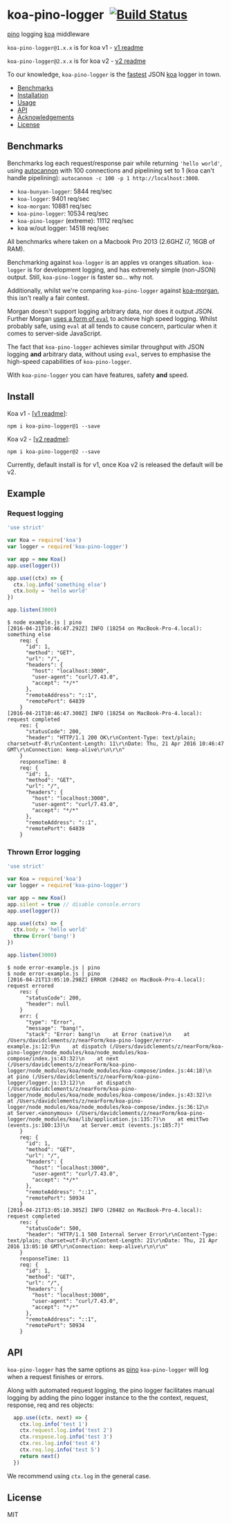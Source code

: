 # koa-pino-logger&nbsp;&nbsp;[![Build Status](https://travis-ci.org/davidmarkclements/koa-pino-logger.svg)](https://travis-ci.org/davidmarkclements/koa-pino-logger)


[pino](https://github.com/mcollina/pino) logging [koa](http://npm.im/koa) middleware

`koa-pino-logger@1.x.x` is for koa v1 - [v1 readme](https://github.com/davidmarkclements/koa-pino-logger/tree/v1)

`koa-pino-logger@2.x.x` is for koa v2 - [v2 readme](https://github.com/davidmarkclements/koa-pino-logger/tree/v2)

To our knowledge, `koa-pino-logger` is the [fastest](#benchmarks) JSON [koa](http://npm.im/koa) logger in town.

* [Benchmarks](#benchmarks)
* [Installation](#install)
* [Usage](#example)
* [API](#api)
* [Acknowledgements](#acknowledgements)
* [License](#license)

## Benchmarks

Benchmarks log each request/response pair while returning
`'hello world'`, using
[autocannon](https://github.com/mcollina/autocannon) with 100
connections and pipelining set to 1 (koa can't handle pipelining): `autocannon -c 100 -p 1 http://localhost:3000`.

* `koa-bunyan-logger`: 5844 req/sec
* `koa-logger`: 9401 req/sec
* `koa-morgan`: 10881 req/sec
* `koa-pino-logger`: 10534 req/sec
* `koa-pino-logger` (extreme): 11112 req/sec
* koa w/out logger: 14518 req/sec

All benchmarks where taken on a Macbook Pro 2013 (2.6GHZ i7, 16GB of RAM). 

Benchmarking against `koa-logger` is an apples vs oranges situation. `koa-logger` is for development logging, and has extremely simple (non-JSON) output. Still, `koa-pino-logger` is faster so... why not. 

Additionally, whilst we're comparing `koa-pino-logger` against [koa-morgan](http://npm.im/koa-morgan), this isn't really a fair contest. 

Morgan doesn't support logging arbitrary data, nor does it output JSON. Further Morgan [uses a form of `eval`](https://github.com/koajs/morgan/blob/5da5ff1f5446e3f3ff29d29a2d6582712612bf89/index.js#L383) to achieve high speed logging. Whilst probably safe, using `eval` at all tends to cause concern, particular when it comes to server-side JavaScript.

The fact that `koa-pino-logger` achieves similar throughput with JSON logging **and** arbitrary data, without using `eval`, serves to emphasise the high-speed capabilities of `koa-pino-logger`. 

With `koa-pino-logger` you can have features, safety **and** speed. 

## Install

Koa v1 - [[v1 readme](https://github.com/davidmarkclements/koa-pino-logger/tree/v1)]:

```
npm i koa-pino-logger@1 --save
```


Koa v2 - [[v2 readme](https://github.com/davidmarkclements/koa-pino-logger/tree/v2)]:

```
npm i koa-pino-logger@2 --save
```

Currently, default install is for v1, once Koa v2 is released
the default will be v2. 

## Example

### Request logging

```js
'use strict'

var Koa = require('koa')
var logger = require('koa-pino-logger')

var app = new Koa()
app.use(logger())

app.use((ctx) => {
  ctx.log.info('something else')
  ctx.body = 'hello world'
})

app.listen(3000)
```
```
$ node example.js | pino
[2016-04-21T10:46:47.292Z] INFO (18254 on MacBook-Pro-4.local): something else
    req: {
      "id": 1,
      "method": "GET",
      "url": "/",
      "headers": {
        "host": "localhost:3000",
        "user-agent": "curl/7.43.0",
        "accept": "*/*"
      },
      "remoteAddress": "::1",
      "remotePort": 64839
    }
[2016-04-21T10:46:47.300Z] INFO (18254 on MacBook-Pro-4.local): request completed
    res: {
      "statusCode": 200,
      "header": "HTTP/1.1 200 OK\r\nContent-Type: text/plain; charset=utf-8\r\nContent-Length: 11\r\nDate: Thu, 21 Apr 2016 10:46:47 GMT\r\nConnection: keep-alive\r\n\r\n"
    }
    responseTime: 8
    req: {
      "id": 1,
      "method": "GET",
      "url": "/",
      "headers": {
        "host": "localhost:3000",
        "user-agent": "curl/7.43.0",
        "accept": "*/*"
      },
      "remoteAddress": "::1",
      "remotePort": 64839
    }
```

### Thrown Error logging


```js
'use strict'

var Koa = require('koa')
var logger = require('koa-pino-logger')

var app = new Koa()
app.silent = true // disable console.errors
app.use(logger())

app.use((ctx) => {
  ctx.body = 'hello world'
  throw Error('bang!')
})

app.listen(3000)
```

```
$ node error-example.js | pino
$ node error-example.js | pino
[2016-04-21T13:05:10.298Z] ERROR (20482 on MacBook-Pro-4.local): request errored
    res: {
      "statusCode": 200,
      "header": null
    }
    err: {
      "type": "Error",
      "message": "bang!",
      "stack": "Error: bang!\n    at Error (native)\n    at /Users/davidclements/z/nearForm/koa-pino-logger/error-example.js:12:9\n    at dispatch (/Users/davidclements/z/nearForm/koa-pino-logger/node_modules/koa/node_modules/koa-compose/index.js:43:32)\n    at next (/Users/davidclements/z/nearForm/koa-pino-logger/node_modules/koa/node_modules/koa-compose/index.js:44:18)\n    at pino (/Users/davidclements/z/nearForm/koa-pino-logger/logger.js:13:12)\n    at dispatch (/Users/davidclements/z/nearForm/koa-pino-logger/node_modules/koa/node_modules/koa-compose/index.js:43:32)\n    at /Users/davidclements/z/nearForm/koa-pino-logger/node_modules/koa/node_modules/koa-compose/index.js:36:12\n    at Server.<anonymous> (/Users/davidclements/z/nearForm/koa-pino-logger/node_modules/koa/lib/application.js:135:7)\n    at emitTwo (events.js:100:13)\n    at Server.emit (events.js:185:7)"
    }
    req: {
      "id": 1,
      "method": "GET",
      "url": "/",
      "headers": {
        "host": "localhost:3000",
        "user-agent": "curl/7.43.0",
        "accept": "*/*"
      },
      "remoteAddress": "::1",
      "remotePort": 50934
    }
[2016-04-21T13:05:10.305Z] INFO (20482 on MacBook-Pro-4.local): request completed
    res: {
      "statusCode": 500,
      "header": "HTTP/1.1 500 Internal Server Error\r\nContent-Type: text/plain; charset=utf-8\r\nContent-Length: 21\r\nDate: Thu, 21 Apr 2016 13:05:10 GMT\r\nConnection: keep-alive\r\n\r\n"
    }
    responseTime: 11
    req: {
      "id": 1,
      "method": "GET",
      "url": "/",
      "headers": {
        "host": "localhost:3000",
        "user-agent": "curl/7.43.0",
        "accept": "*/*"
      },
      "remoteAddress": "::1",
      "remotePort": 50934
    }
```

## API

`koa-pino-logger` has the same options as
[pino](http://npm.im/pino)
`koa-pino-logger` will log when a request finishes or errors. 

Along with automated request logging, the pino logger facilitates manual logging 
by adding the pino logger instance to the the context, request, response, req and res objects:

```js
  app.use((ctx, next) => {
    ctx.log.info('test 1')
    ctx.request.log.info('test 2')
    ctx.respose.log.info('test 3')
    ctx.res.log.info('test 4')
    ctx.req.log.info('test 5')
    return next()
  })
```

We recommend using `ctx.log` in the general case.

## License

MIT
